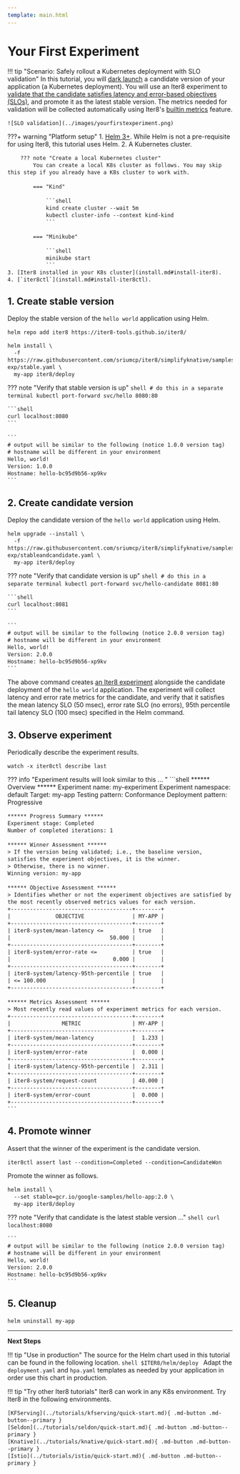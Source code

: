```yaml
---
template: main.html
---
```


# Your First Experiment

!!! tip "Scenario: Safely rollout a Kubernetes deployment with SLO validation"
    In this tutorial, you will [dark launch](../concepts/buildingblocks.md#dark-launch) a candidate version of your application (a Kubernetes deployment). You will use an Iter8 experiment to [validate that the candidate satisfies latency and error-based objectives (SLOs)](../concepts/buildingblocks.md#slo-validation), and promote it as the latest stable version. The metrics needed for validation will be collected automatically using Iter8's [builtin metrics](../metrics/builtin.md) feature.
    
    ![SLO validation](../images/yourfirstexperiment.png)

???+ warning "Platform setup"
    1. [Helm 3+](https://helm.sh/docs/intro/install/). While Helm is not a pre-requisite for using Iter8, this tutorial uses Helm.
    2. A Kubernetes cluster.

        ??? note "Create a local Kubernetes cluster"
            You can create a local K8s cluster as follows. You may skip this step if you already have a K8s cluster to work with.

            === "Kind"

                ```shell
                kind create cluster --wait 5m
                kubectl cluster-info --context kind-kind
                ```

            === "Minikube"

                ```shell
                minikube start
                ```
    3. [Iter8 installed in your K8s cluster](install.md#install-iter8).
    4. [`iter8ctl`](install.md#install-iter8ctl).

## 1. Create stable version
Deploy the stable version of the `hello world` application using Helm.

```shell
helm repo add iter8 https://iter8-tools.github.io/iter8/
```

```shell
helm install \
  -f https://raw.githubusercontent.com/sriumcp/iter8/simplifyknative/samples/first-exp/stable.yaml \
  my-app iter8/deploy
```

??? note "Verify that stable version is up"
    ```shell
    # do this in a separate terminal
    kubectl port-forward svc/hello 8080:80
    ```

    ```shell
    curl localhost:8080
    ```

    ```
    # output will be similar to the following (notice 1.0.0 version tag)
    # hostname will be different in your environment
    Hello, world!
    Version: 1.0.0
    Hostname: hello-bc95d9b56-xp9kv
    ```

<!-- 
```shell
kubectl create deploy hello --image=gcr.io/google-samples/hello-app:1.0
kubectl create svc clusterip hello --tcp=8080
``` 
-->

## 2. Create candidate version
Deploy the candidate version of the `hello world` application using Helm.
```shell
helm upgrade --install \
  -f https://raw.githubusercontent.com/sriumcp/iter8/simplifyknative/samples/first-exp/stableandcandidate.yaml \
  my-app iter8/deploy
```

??? note "Verify that candidate version is up"
    ```shell
    # do this in a separate terminal
    kubectl port-forward svc/hello-candidate 8081:80
    ```

    ```shell
    curl localhost:8081
    ```

    ```
    # output will be similar to the following (notice 2.0.0 version tag)
    # hostname will be different in your environment
    Hello, world!
    Version: 2.0.0
    Hostname: hello-bc95d9b56-xp9kv
    ```

The above command creates [an Iter8 experiment](../concepts/whatisiter8.md#what-is-an-iter8-experiment) alongside the candidate deployment of the `hello world` application. The experiment will collect latency and error rate metrics for the candidate, and verify that it satisfies the mean latency SLO (50 msec), error rate SLO (no errors), 95th percentile tail latency SLO (100 msec) specified in the Helm command.

<!-- 
```shell
kubectl create deploy hello-candidate --image=gcr.io/google-samples/hello-app:2.0
kubectl create svc clusterip hello-candidate --tcp=8080
``` 
-->

## 3. Observe experiment
Periodically describe the experiment results.
```shell
watch -x iter8ctl describe last
```

??? info "Experiment results will look similar to this ... "
    ```shell
    ****** Overview ******
    Experiment name: my-experiment
    Experiment namespace: default
    Target: my-app
    Testing pattern: Conformance
    Deployment pattern: Progressive

    ****** Progress Summary ******
    Experiment stage: Completed
    Number of completed iterations: 1

    ****** Winner Assessment ******
    > If the version being validated; i.e., the baseline version, satisfies the experiment objectives, it is the winner.
    > Otherwise, there is no winner.
    Winning version: my-app

    ****** Objective Assessment ******
    > Identifies whether or not the experiment objectives are satisfied by the most recently observed metrics values for each version.
    +--------------------------------------+--------+
    |              OBJECTIVE               | MY-APP |
    +--------------------------------------+--------+
    | iter8-system/mean-latency <=         | true   |
    |                               50.000 |        |
    +--------------------------------------+--------+
    | iter8-system/error-rate <=           | true   |
    |                                0.000 |        |
    +--------------------------------------+--------+
    | iter8-system/latency-95th-percentile | true   |
    | <= 100.000                           |        |
    +--------------------------------------+--------+

    ****** Metrics Assessment ******
    > Most recently read values of experiment metrics for each version.
    +--------------------------------------+--------+
    |                METRIC                | MY-APP |
    +--------------------------------------+--------+
    | iter8-system/mean-latency            |  1.233 |
    +--------------------------------------+--------+
    | iter8-system/error-rate              |  0.000 |
    +--------------------------------------+--------+
    | iter8-system/latency-95th-percentile |  2.311 |
    +--------------------------------------+--------+
    | iter8-system/request-count           | 40.000 |
    +--------------------------------------+--------+
    | iter8-system/error-count             |  0.000 |
    +--------------------------------------+--------+
    ``` 

## 4. Promote winner
Assert that the winner of the experiment is the candidate version.
```shell
iter8ctl assert last --condition=Completed --condition=CandidateWon
```

Promote the winner as follows.

```shell
helm install \
  --set stable=gcr.io/google-samples/hello-app:2.0 \
  my-app iter8/deploy
```

??? note "Verify that candidate is the latest stable version ..."
    ```shell
    curl localhost:8080
    ```

    ```
    # output will be similar to the following (notice 2.0.0 version tag)
    # hostname will be different in your environment
    Hello, world!
    Version: 2.0.0
    Hostname: hello-bc95d9b56-xp9kv
    ```

## 5. Cleanup
```shell
helm uninstall my-app
```

***

**Next Steps**

!!! tip "Use in production"
    The source for the Helm chart used in this tutorial can be found in the following location.
    ```shell
    $ITER8/helm/deploy
    ```
    Adapt the `deployment.yaml` and `hpa.yaml` templates as needed by your application in order use this chart in production.

!!! tip "Try other Iter8 tutorials"
    Iter8 can work in any K8s environment. Try Iter8 in the following environments.

    [KFServing](../tutorials/kfserving/quick-start.md){ .md-button .md-button--primary }
    [Seldon](../tutorials/seldon/quick-start.md){ .md-button .md-button--primary }
    [Knative](../tutorials/knative/quick-start.md){ .md-button .md-button--primary }
    [Istio](../tutorials/istio/quick-start.md){ .md-button .md-button--primary }